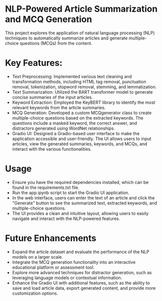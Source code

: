 # NLP-Powered Article Summarization and MCQ Generation


This project explores the application of natural language processing (NLP) techniques to automatically summarize articles and generate multiple-choice questions (MCQs) from the content.

# Key Features:

- Text Preprocessing: Implemented various text cleaning and transformation methods, including HTML tag removal, punctuation removal, tokenization, stopword removal, stemming, and lemmatization.
- Text Summarization: Utilized the BART transformer model to generate concise summaries of the input articles.
- Keyword Extraction: Employed the KeyBERT library to identify the most relevant keywords from the article summaries.
- MCQ Generation: Developed a custom MCQgenerator class to create multiple-choice questions based on the extracted keywords. The questions include a masked keyword, the correct answer, and distractors generated using WordNet relationships.
- Gradio UI: Designed a Gradio-based user interface to make the application accessible and user-friendly. The UI allows users to input articles, view the generated summaries, keywords, and MCQs, and interact with the various functionalities.


# Usage

- Ensure you have the required dependencies installed, which can be found in the requirements.txt file.
- Run the app.ipynb script to start the Gradio UI application.
- In the web interface, users can enter the text of an article and click the "Generate" button to see the summarized text, extracted keywords, and multiple-choice questions.
- The UI provides a clean and intuitive layout, allowing users to easily navigate and interact with the NLP-powered features.

# Future Enhancements

- Expand the article dataset and evaluate the performance of the NLP models on a larger scale.
- Integrate the MCQ generation functionality into an interactive educational platform or assessment tool.
- Explore more advanced techniques for distractor generation, such as leveraging language models or contextual information.
- Enhance the Gradio UI with additional features, such as the ability to save and load article data, export generated content, and provide more customization options.
